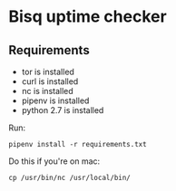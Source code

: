 # Bisq uptime checker


## Requirements

* tor is installed
* curl is installed
* nc is installed
* pipenv is installed
* python 2.7 is installed

Run:
```
pipenv install -r requirements.txt
```

Do this if you're on mac:

```
cp /usr/bin/nc /usr/local/bin/
```
